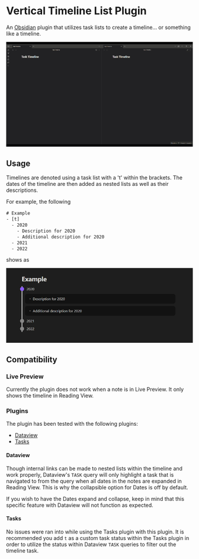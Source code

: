 # Vertical Timeline List Plugin

An [Obsidian](https://obsidian.md/) plugin that utilizes task lists to create a timeline... or something like a timeline.

![preview](screenshots/Preview.gif)

## Usage

Timelines are denoted using a task list with a 't' within the brackets. The dates of the timeline are then added as nested lists as well as their descriptions.

For example, the following 
```
# Example
- [t]
  - 2020
    - Description for 2020
    - Additional description for 2020
  - 2021
  - 2022
```

shows as

![example](screenshots/Example.png)

## Compatibility

### Live Preview

Currently the plugin does not work when a note is in Live Preview. It only shows the timeline in Reading View.

### Plugins

The plugin has been tested with the following plugins:

- [Dataview](https://github.com/blacksmithgu/obsidian-dataview)
- [Tasks](https://github.com/obsidian-tasks-group/obsidian-tasks)

#### Dataview

Though internal links can be made to nested lists within the timeline and work properly, Dataview's `TASK` query will only highlight a task that is navigated to from the query when all dates in the notes are expanded in Reading View. This is why the collapsible option for Dates is off by default. 

If you wish to have the Dates expand and collapse, keep in mind that this specific feature with Dataview will not function as expected.

#### Tasks

No issues were ran into while using the Tasks plugin with this plugin. It is recommended you add `t` as a custom task status within the Tasks plugin in order to utilize the status within Dataview `TASK` queries to filter out the timeline task.